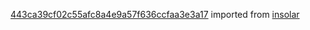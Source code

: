 [443ca39cf02c55afc8a4e9a57f636ccfaa3e3a17](https://github.com/insolar/insolar/commit/443ca39cf02c55afc8a4e9a57f636ccfaa3e3a17) imported from [insolar](https://github.com/insolar/insolar)
